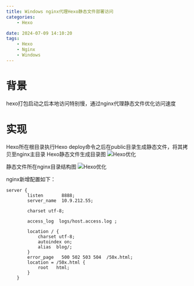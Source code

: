```yaml
---
title: Windows nginx代理Hexo静态文件部署访问
categories:
	- Hexo

date: 2024-07-09 14:10:20
tags: 
	- Hexo
	- Nginx
	- Windows
---
```

<!-- toc -->
# <span id="inline-blue">背景</span>
hexo打包启动之后本地访问特别慢，通过nginx代理静态文件优化访问速度
# <span id="inline-blue">实现</span>
Hexo所在根目录执行Hexo deploy命令之后在public目录生成静态文件，将其拷贝至nginx主目录
Hexo静态文件生成目录图
![Hexo优化](/images/hexo/hexo_nginx_20240709_001.png)

静态文件所在nginx目录结构图
![Hexo优化](/images/hexo/hexo_nginx_20240709_002.png)

nginx新增配置如下：
```shell
server {
        listen       8888;
        server_name  10.9.212.55;

        charset utf-8;

        access_log  logs/host.access.log ;

        location / {
			charset utf-8;
			autoindex on;
            alias  blog/;
        }
        error_page   500 502 503 504  /50x.html;
        location = /50x.html {
            root   html;
        }
    }
```

